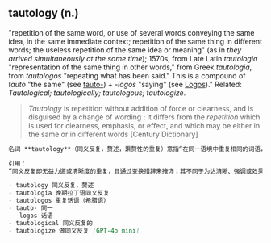 ## tautology (n.)

"repetition of the same word, or use of several words conveying the same idea, in the same immediate context; repetition of the same thing in different words; the useless repetition of the same idea or meaning" (as in _they arrived simultaneously at the same time_); 1570s, from Late Latin _tautologia_ "representation of the same thing in other words," from Greek _tautologia_, from _tautologos_ "repeating what has been said." This is a compound of _tauto_ "the same" (see [tauto-](https://www.etymonline.com/word/tauto- "Etymology, meaning and definition of tauto- ")) + _\-logos_ "saying" (see [Logos](https://www.etymonline.com/word/Logos "Etymology, meaning and definition of Logos "))." Related: _Tautological; tautologically; tautologous; tautologize_.

> _Tautology_ is repetition without addition of force or clearness, and is disguised by a change of wording ; it differs from the _repetition_ which is used for clearness, emphasis, or effect, and which may be either in the same or in different words \[Century Dictionary\]

```md
名词 **tautology**（同义反复，赘述，累赘性的重复）意指“在同一语境中重复相同的词语，或者用多个词表达相同的意思；用不同的话重复同一件事；无用的重复同一思想或含义”（如句子 _they arrived simultaneously at the same time_ 中的重复），始见于1570年代，源自晚期拉丁语 _tautologia_，“用其他词语表达同一事物”，来自希腊语 _tautologia_，源于 _tautologos_，意为“重复已经说过的话”。该词为复合词，由 _tauto_ （“同一的”，参见 [tauto-](https://www.etymonline.com/word/tauto- "Etymology, meaning and definition of tauto-")）和 _-logos_（“话语”，参见 [Logos](https://www.etymonline.com/word/Logos "Etymology, meaning and definition of Logos")）组成。相关词有 _tautological_、_tautologically_、_tautologous_、_tautologize_。

引用：  
“同义反复即无益力道或清晰度的重复，且通过变换措辞来掩饰；其不同于为达清晰、强调或效果而进行的重复，该重复可采用相同或不同词语。”——《世纪词典》

- tautology 同义反复，赘述  
- tautologia 晚期拉丁语同义反复  
- tautologos 重复话语（希腊语）  
- tauto- 同一  
- -logos 话语  
- tautological 同义反复的  
- tautologize 做同义反复 [GPT-4o mini]
```
